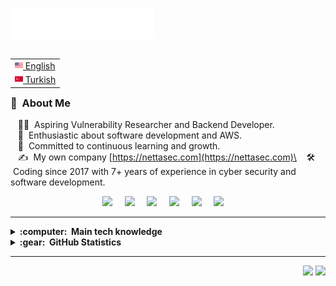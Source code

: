<img src="images/svg/header_en.svg"></img>

<table align="right">
 <tr><td><a href="README.md"><img src="images/us-flag.png" height="13"> English</a></td></tr>
 <tr><td><a href="README_tr.md"><img src="images/tr-flag.png" height="13"> Turkish</a></td></tr>
</table>

### :space_invader: &nbsp;About Me

&nbsp;&nbsp;&nbsp;🧑‍💻 &nbsp;Aspiring Vulnerability Researcher and Backend Developer.\
&nbsp;&nbsp;&nbsp;🌱 &nbsp;Enthusiastic about software development and AWS.\
&nbsp;&nbsp;&nbsp;💓 &nbsp;Committed to continuous learning and growth.\
&nbsp;&nbsp;&nbsp;✍️ &nbsp;My own company [https://nettasec.com](https://nettasec.com)\
&nbsp;&nbsp;&nbsp;🛠️ &nbsp;Coding since 2017 with 7+ years of experience in cyber security and software development.

<p align="center">
  <a href="https://www.youtube.com/channel/UCgv2WQ5HDtWJqX4uKa6OanQ"><img src="https://img.shields.io/badge/youtube-%23dc2743.svg?&style=for-the-badge&logo=youtube&logoColor=white" /></a>&nbsp;&nbsp;&nbsp;&nbsp;
  <a href="http://tryhackme.kwa0x2.xyz"><img src="https://img.shields.io/badge/tryhackme-%236b6a6a.svg?&style=for-the-badge&logo=tryhackme&logoColor=white" /></a>&nbsp;&nbsp;&nbsp;&nbsp;
  <a href="https://bionluk.kwa0x2.xyz/"><img src="https://img.shields.io/badge/bionluk-%23dc2743.svg?&style=for-the-badge&logo=bionluk&logoColor=white" /></a>&nbsp;&nbsp;&nbsp;&nbsp;
  <a href="http://nettasec.com"><img src="https://img.shields.io/badge/business-%231d7b82.svg?&style=for-the-badge" /></a>&nbsp;&nbsp;&nbsp;&nbsp;
  <a href="https://discord.kwa0x2.xyz/"><img src="https://img.shields.io/badge/discord-%233B5998.svg?&style=for-the-badge&logo=discord&logoColor=white" /></a>&nbsp;&nbsp;&nbsp;&nbsp;
  <a href="https://linkedln.kwa0x2.xyz/"><img src="https://img.shields.io/badge/linkedin-%230077B5.svg?&style=for-the-badge&logo=linkedin&logoColor=white" /></a>&nbsp;&nbsp;&nbsp;&nbsp;
</p>

<hr/>
<details>
  <summary><b>:computer: &nbsp;Main tech knowledge</b></summary>
  <br/>

![GoLang](https://img.shields.io/badge/GOLANG-DD0031.svg?&style=flat&logo=go&logoColor=white)&nbsp;
![NEXTJS](https://img.shields.io/badge/next.js-000000?style=for-the-badge&logo=nextdotjs&logoColor=white)&nbsp;
![C#](https://img.shields.io/badge/C%23-DD0031.svg?&style=flat&logo=csharp&logoColor=white)&nbsp;
![Angular](https://img.shields.io/badge/ANGULAR-DD0031.svg?&style=flat&logo=angular&logoColor=white)&nbsp;
![Ionic](https://img.shields.io/badge/IONIC-DD0031.svg?&style=flat&logo=ionic&logoColor=white)&nbsp;\
![HTML5](https://img.shields.io/badge/HTML5-E34F26.svg?&style=flat&logo=html5&logoColor=white)&nbsp;
![CSS3](https://img.shields.io/badge/CSS3-%231572B6.svg?&style=flat&logo=css3&logoColor=white)&nbsp;
![JavaScript](https://img.shields.io/badge/JAVASCRIPT-323330.svg?&style=flat&logo=javascript&logoColor=%23F7DF1E)&nbsp;
![TypeScript](https://img.shields.io/badge/TYPESCRIPT-%23007ACC.svg?&style=flat&logo=typescript&logoColor=white)&nbsp;
![Git](https://img.shields.io/badge/GIT-%23F05033.svg?&style=flat&logo=git&logoColor=white)&nbsp;\
![Docker](https://img.shields.io/badge/DOCKER-2496ED.svg?&style=flat&logo=docker&logoColor=white)&nbsp;
![Postgres](https://img.shields.io/badge/POSTGRES-%23316192.svg?&style=flat&logo=postgresql&logoColor=white)
![MySQL](https://img.shields.io/badge/MYSQL-4479A1.svg?&style=flat&logo=mysql&logoColor=white)
![Redis](https://img.shields.io/badge/REDIS-02303A.svg?&style=flat&logo=redis)
![REST API](https://img.shields.io/badge/REST-02569B.svg?&style=flat&logo=rest&logoColor=white)&nbsp;
![LINUX](https://img.shields.io/badge/LINUX-FCC624?style=flat-square&logo=linux&logoColor=black)
![AWS](https://img.shields.io/badge/AMAZON%20AWS-232F3E.svg?&style=flat&logo=amazon-aws&logoColor=white)&nbsp;
</details>

<details>
  <summary><b>:gear: &nbsp;GitHub Statistics</b></summary>
  <br/>
    <p align="center">
        <img height="137px" src="https://github-readme-streak-stats.herokuapp.com/?user=kwa0x2&hide_border=true&theme=nightowl" />
    </p>
    <p align="center">
        <img height="137px" src="https://github-readme-stats.vercel.app/api?username=kwa0x2&hide_title=true&hide_border=true&show_icons=true&include_all_commits=true&count_private=true&line_height=21&theme=nightowl" /> <img height="137px" src="https://github-readme-stats.vercel.app/api/top-langs/?username=kwa0x2&hide=html&hide_title=true&hide_border=true&layout=compact&langs_count=8&theme=nightowl" />
    </p>
</details>

<hr/>


<p align="right">
<img src="https://komarev.com/ghpvc/?username=kwa0x2&style=plastic&label=Views"><img>
<img src="https://badges.pufler.dev/visits/kwa0x2/kwa0x2?color=black&logo=github" />
</p>
